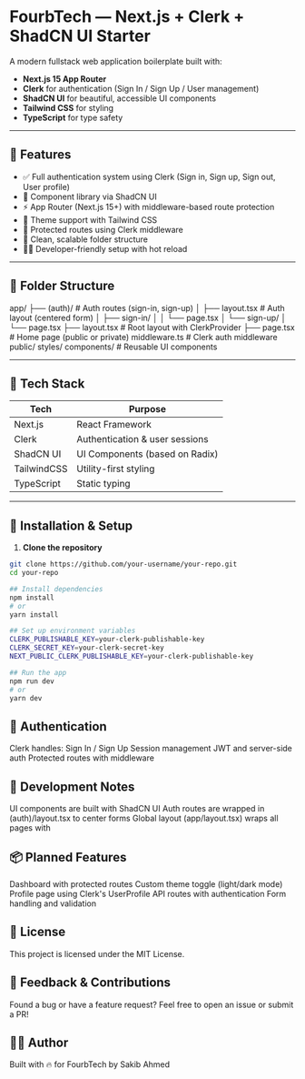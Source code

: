 # FourbTech — Next.js + Clerk + ShadCN UI Starter

A modern fullstack web application boilerplate built with:

- **Next.js 15 App Router**
- **Clerk** for authentication (Sign In / Sign Up / User management)
- **ShadCN UI** for beautiful, accessible UI components
- **Tailwind CSS** for styling
- **TypeScript** for type safety

---

## 🚀 Features

- ✅ Full authentication system using Clerk (Sign in, Sign up, Sign out, User profile)
- 🎨 Component library via ShadCN UI
- ⚡ App Router (Next.js 15+) with middleware-based route protection
- 🌙 Theme support with Tailwind CSS
- 🔐 Protected routes using Clerk middleware
- 🧱 Clean, scalable folder structure
- 🧑‍💻 Developer-friendly setup with hot reload

---

## 📁 Folder Structure

app/
├── (auth)/ # Auth routes (sign-in, sign-up)
│ ├── layout.tsx # Auth layout (centered form)
│ ├── sign-in/
│ │ └── page.tsx
│ └── sign-up/
│ └── page.tsx
├── layout.tsx # Root layout with ClerkProvider
├── page.tsx # Home page (public or private)
middleware.ts # Clerk auth middleware
public/
styles/
components/ # Reusable UI components

---

## 🧰 Tech Stack

| Tech        | Purpose                        |
| ----------- | ------------------------------ |
| Next.js     | React Framework                |
| Clerk       | Authentication & user sessions |
| ShadCN UI   | UI Components (based on Radix) |
| TailwindCSS | Utility-first styling          |
| TypeScript  | Static typing                  |

---

## 🔧 Installation & Setup

1. **Clone the repository**

```bash
git clone https://github.com/your-username/your-repo.git
cd your-repo

## Install dependencies
npm install
# or
yarn install

## Set up environment variables
CLERK_PUBLISHABLE_KEY=your-clerk-publishable-key
CLERK_SECRET_KEY=your-clerk-secret-key
NEXT_PUBLIC_CLERK_PUBLISHABLE_KEY=your-clerk-publishable-key

## Run the app
npm run dev
# or
yarn dev
```

## 🔐 Authentication

Clerk handles:
Sign In / Sign Up
Session management
JWT and server-side auth
Protected routes with middleware

## 🧪 Development Notes

UI components are built with ShadCN UI
Auth routes are wrapped in (auth)/layout.tsx to center forms
Global layout (app/layout.tsx) wraps all pages with <ClerkProvider>

## 📦 Planned Features

Dashboard with protected routes
Custom theme toggle (light/dark mode)
Profile page using Clerk's UserProfile
API routes with authentication
Form handling and validation

## 📝 License

This project is licensed under the MIT License.

## 💬 Feedback & Contributions

Found a bug or have a feature request?
Feel free to open an issue or submit a PR!

## 👨‍💻 Author

Built with 🔥 for FourbTech by Sakib Ahmed
